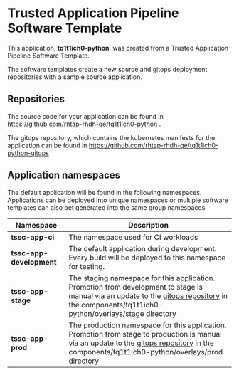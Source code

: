 # Trusted Application Pipeline Software Template

This application, **tq1t1ich0-python**, was created from a Trusted Application Pipeline Software Template.

The software templates create a new source and gitops deployment repositories with a sample source application. 

## Repositories

The source code for your application can be found in [https://github.com/rhtap-rhdh-qe/tq1t1ich0-python ](https://github.com/rhtap-rhdh-qe/tq1t1ich0-python ).
 
The gitops repository, which contains the kubernetes manifests for the application can be found in 
[https://github.com/rhtap-rhdh-qe/tq1t1ich0-python-gitops ](https://github.com/rhtap-rhdh-qe/tq1t1ich0-python-gitops ) 

## Application namespaces 

The default application will be found in the following namespaces. Applications can be deployed into unique namespaces or multiple software templates can also bet generated into the same group namespaces.  

|  Namespace   |  Description   |  
| -------- | -------- |
| **tssc-app-ci** | The namespace used for CI workloads |
| **tssc-app-development** | The default application during development. Every build will be deployed to this namespace for testing. |
| **tssc-app-stage** | The staging namespace for this application. Promotion from development to stage is manual via an update to the [gitops repository](https://github.com/rhtap-rhdh-qe/tq1t1ich0-python-gitops ) in the components/tq1t1ich0-python/overlays/stage directory |
| **tssc-app-prod** | The production namespace for this application. Promotion from stage to production is manual via an update to the [gitops repository](https://github.com/rhtap-rhdh-qe/tq1t1ich0-python-gitops ) in the components/tq1t1ich0-python/overlays/prod directory |
